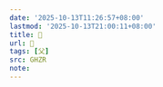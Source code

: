 ```yaml
---
date: '2025-10-13T11:26:57+08:00'
lastmod: '2025-10-13T21:00:11+08:00'
title: 󰔡
url: 󰔡
tags: [父]
src: GHZR
note:
---
```

